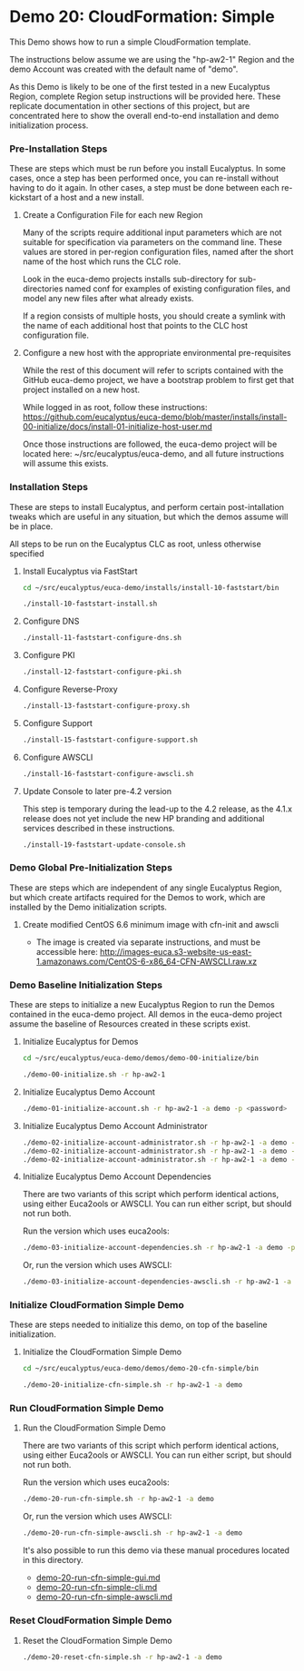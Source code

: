 # Demo 20: CloudFormation: Simple

This Demo shows how to run a simple CloudFormation template.

The instructions below assume we are using the "hp-aw2-1" Region and the demo Account was created 
with the default name of "demo".

As this Demo is likely to be one of the first tested in a new Eucalyptus Region, complete Region
setup instructions will be provided here. These replicate documentation in other sections of this
project, but are concentrated here to show the overall end-to-end installation and demo initialization
process.

### Pre-Installation Steps

These are steps which must be run before you install Eucalyptus. In some cases, once a step has
been performed once, you can re-install without having to do it again. In other cases, a step
must be done between each re-kickstart of a host and a new install.

1. Create a Configuration File for each new Region

    Many of the scripts require additional input parameters which are not suitable for
    specification via parameters on the command line. These values are stored in per-region
    configuration files, named after the short name of the host which runs the CLC role.

    Look in the euca-demo projects installs sub-directory for sub-directories named conf
    for examples of existing configuration files, and model any new files after what already
    exists.

    If a region consists of multiple hosts, you should create a symlink with the name of
    each additional host that points to the CLC host configuration file.

2. Configure a new host with the appropriate environmental pre-requisites

    While the rest of this document will refer to scripts contained with the GitHub euca-demo
    project, we have a bootstrap problem to first get that project installed on a new host.

    While logged in as root, follow these instructions:
    https://github.com/eucalyptus/euca-demo/blob/master/installs/install-00-initialize/docs/install-01-initialize-host-user.md

    Once those instructions are followed, the euca-demo project will be located here:
    ~/src/eucalyptus/euca-demo, and all future instructions will assume this exists.

### Installation Steps

These are steps to install Eucalyptus, and perform certain post-intallation tweaks which are useful in
any situation, but which the demos assume will be in place.

All steps to be run on the Eucalyptus CLC as root, unless otherwise specified

1. Install Eucalyptus via FastStart

    ```bash
    cd ~/src/eucalyptus/euca-demo/installs/install-10-faststart/bin

    ./install-10-faststart-install.sh
    ```

2. Configure DNS

    ```bash
    ./install-11-faststart-configure-dns.sh
    ```

3. Configure PKI

    ```bash
    ./install-12-faststart-configure-pki.sh
    ```

4. Configure Reverse-Proxy

    ```bash
    ./install-13-faststart-configure-proxy.sh
    ```

5. Configure Support

    ```bash
    ./install-15-faststart-configure-support.sh
    ```

6. Configure AWSCLI

    ```bash
    ./install-16-faststart-configure-awscli.sh
    ```

7. Update Console to later pre-4.2 version

    This step is temporary during the lead-up to the 4.2 release, as the 4.1.x release does not yet
    include the new HP branding and additional services described in these instructions.

    ```bash
    ./install-19-faststart-update-console.sh
    ```

### Demo Global Pre-Initialization Steps

These are steps which are independent of any single Eucalyptus Region, but which create artifacts
required for the Demos to work, which are installed by the Demo initialization scripts.

1. Create modified CentOS 6.6 minimum image with cfn-init and awscli

    - The image is created via separate instructions, and must be accessible here:
      http://images-euca.s3-website-us-east-1.amazonaws.com/CentOS-6-x86_64-CFN-AWSCLI.raw.xz

### Demo Baseline Initialization Steps

These are steps to initialize a new Eucalyptus Region to run the Demos contained in the euca-demo
project. All demos in the euca-demo project assume the baseline of Resources created in these
scripts exist.

1. Initialize Eucalyptus for Demos

    ```bash
    cd ~/src/eucalyptus/euca-demo/demos/demo-00-initialize/bin

    ./demo-00-initialize.sh -r hp-aw2-1
    ```

2. Initialize Eucalyptus Demo Account

    ```bash
    ./demo-01-initialize-account.sh -r hp-aw2-1 -a demo -p <password>
    ```

3. Initialize Eucalyptus Demo Account Administrator

    ```bash
    ./demo-02-initialize-account-administrator.sh -r hp-aw2-1 -a demo -u mcrawford -p <mcrawford_password>
    ./demo-02-initialize-account-administrator.sh -r hp-aw2-1 -a demo -u lwade -p <lwade_password>
    ./demo-02-initialize-account-administrator.sh -r hp-aw2-1 -a demo -u bthomason -p <bthomason_password>
    ```

4. Initialize Eucalyptus Demo Account Dependencies

    There are two variants of this script which perform identical actions, using
    either Euca2ools or AWSCLI. You can run either script, but should not run both.

    Run the version which uses euca2ools:

    ```bash
    ./demo-03-initialize-account-dependencies.sh -r hp-aw2-1 -a demo -p <password>
    ```

    Or, run the version which uses AWSCLI: 

    ```bash
    ./demo-03-initialize-account-dependencies-awscli.sh -r hp-aw2-1 -a demo -p <password>
    ```

### Initialize CloudFormation Simple Demo

These are steps needed to initialize this demo, on top of the baseline initialization.

1. Initialize the CloudFormation Simple Demo

    ```bash
    cd ~/src/eucalyptus/euca-demo/demos/demo-20-cfn-simple/bin

    ./demo-20-initialize-cfn-simple.sh -r hp-aw2-1 -a demo
    ```

### Run CloudFormation Simple Demo

1. Run the CloudFormation Simple Demo

    There are two variants of this script which perform identical actions, using
    either Euca2ools or AWSCLI. You can run either script, but should not run both.

    Run the version which uses euca2ools:

    ```bash
    ./demo-20-run-cfn-simple.sh -r hp-aw2-1 -a demo
    ```

    Or, run the version which uses AWSCLI:

    ```bash
    ./demo-20-run-cfn-simple-awscli.sh -r hp-aw2-1 -a demo
    ```

    It's also possible to run this demo via these manual procedures located in this directory.

    * [demo-20-run-cfn-simple-gui.md](demo-20-run-cfn-simple-gui.md)
    * [demo-20-run-cfn-simple-cli.md](demo-20-run-cfn-simple-cli.md)
    * [demo-20-run-cfn-simple-awscli.md](demo-20-run-cfn-simple-awscli.md)

### Reset CloudFormation Simple Demo

1. Reset the CloudFormation Simple Demo

    ```bash
    ./demo-20-reset-cfn-simple.sh -r hp-aw2-1 -a demo
    ```

